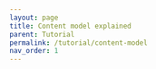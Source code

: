 ```yaml
---
layout: page
title: Content model explained
parent: Tutorial
permalink: /tutorial/content-model
nav_order: 1
---
```

